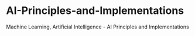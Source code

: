 # AI-Principles-and-Implementations
Machine Learning, Artificial Intelligence - AI Principles and Implementations
